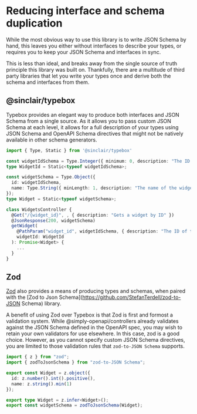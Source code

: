 # Reducing interface and schema duplication

While the most obvious way to use this library is to write JSON Schema by hand, this leaves you either without interfaces to describe your types, or requires you to keep your JSON Schema and interfaces in sync.

This is less than ideal, and breaks away from the single source of truth principle this library was built on. Thankfully, there are a multitude of third party libraries that let you write your types once and derive both the schema and interfaces from them.

## @sinclair/typebox

Typebox provides an elegant way to produce both interfaces and JSON Schema from a single source. As it allows you to pass custom JSON Schema at each level, it allows for a full description of your types using JSON Schema and OpenAPI Schema directives that might not be natively available in other schema generators.

```typescript
import { Type, Static } from '@sinclair/typebox'

const widgetIdSchema = Type.Integer({ minimum: 0, description: "The ID of the widget" });
type WidgetId = Static<typeof widgetIdSchema>;

const widgetSchema = Type.Object({
  id: widgetIdSchema,
  name: Type.String({ minLength: 1, description: "The name of the widget" }),
});
type Widget = Static<typeof widgetSchema>;

class WidgetsController {
  @Get("/{widget_id}", , { description: "Gets a widget by ID" })
  @JsonResponse(200, widgetSchema)
  getWidget(
    @PathParam("widget_id", widgetIdSchema, { description: "The ID of the widget to get" })
    widgetId: WidgetId
  ): Promise<Widget> {
    ...
  }
}

```

## Zod

[Zod](https://zod.dev/) also provides a means of producing types and schemas, when paired with the [Zod to Json Schema](https://github.com/StefanTerdell/zod-to-JSON Schema) library.

A benefit of using Zod over Typebox is that Zod is first and formost a validation system. While @simply-openapi/controllers already validates against the JSON Schema defined in the OpenAPI spec, you may wish to retain your own validators for use elsewhere. In this case, zod is a good choice. However, as you cannot specify custom JSON Schema directives, you are limited to those validation rules that `zod-to-JSON Schema` supports.

```typescript
import { z } from "zod";
import { zodToJsonSchema } from "zod-to-JSON Schema";

export const Widget = z.object({
  id: z.number().int().positive(),
  name: z.string().min(1)
});

export type Widget = z.infer<Widget>();
export const widgetSchema = zodToJsonSchema(Widget);
```
